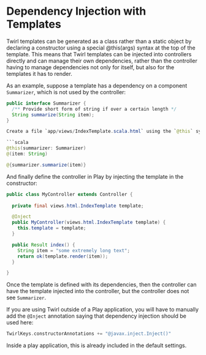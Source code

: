 # Dependency Injection with Templates

Twirl templates can be generated as a class rather than a static object by declaring a constructor using a special @this(args) syntax at the top of the template. This means that Twirl templates can be injected into controllers directly and can manage their own dependencies, rather than the controller having to manage dependencies not only for itself, but also for the templates it has to render.

As an example, suppose a template has a dependency on a component `Summarizer`, which is not used by the controller:

```java
public interface Summarizer {
  /** Provide short form of string if over a certain length */
  String summarize(String item);
}

Create a file `app/views/IndexTemplate.scala.html` using the `@this` syntax for the constructor:

```scala
@this(summarizer: Summarizer)
@(item: String)

@{summarizer.summarize(item)}
```

And finally define the controller in Play by injecting the template in the constructor:

```java
public class MyController extends Controller {
  
  private final views.html.IndexTemplate template;

  @Inject
  public MyController(views.html.IndexTemplate template) {
    this.template = template;
  }

  public Result index() {
    String item = "some extremely long text";
    return ok(template.render(item));
  }

}
```

Once the template is defined with its dependencies, then the controller can have the template injected into the controller, but the controller does not see `Summarizer`.

If you are using Twirl outside of a Play application, you will have to manually add the `@Inject` annotation saying that dependency injection should be used here:

```scala
TwirlKeys.constructorAnnotations += "@javax.inject.Inject()"
```

Inside a play application, this is already included in the default settings.